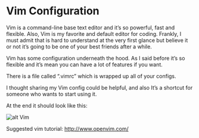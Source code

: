 # Vim Configuration

Vim is a command-line base text editor and it’s so powerful, fast and flexible.
Also, Vim is my favorite and default editor for coding. Frankly, I must
admit that is hard to understand at the very first glance but believe it
or not it’s going to be one of your best friends after a while.

Vim has some configuration underneath the hood. As I said before it’s so flexible and it’s mean you can have a lot of features if you want.

There is a file called “.vimrc” which is wrapped up all of your configs.

I thought sharing my Vim config could be helpful, and also It’s a shortcut for someone who wants to start using it.

At the end it should look like this:

![alt Vim](https://photos-3.dropbox.com/t/2/AACzu6VCa65FBuo5e2TX3kTxckbgEMxyJRC4jI0vUh1njg/12/1271288368/png/32x32/1/_/1/9/Screenshot%202018-07-04%2015.25.07.png/ELDysOwMGBIgAigC/BHP7UO5Q7Mm57dvBR1u6K-38F40PTxoZi4Ze-_CrBHWIeK3ajCqLhRstBZchAyIe4Su9nM7RBS5pIkR4xkICjeQcCFxUrxx5zXCaXolI6URHEJuKiYRQQHYn10Xlqp5MiEQ?preserve_transparency=1&size=2048x1536&size_mode=3)

Suggested vim tutorial: http://www.openvim.com/

